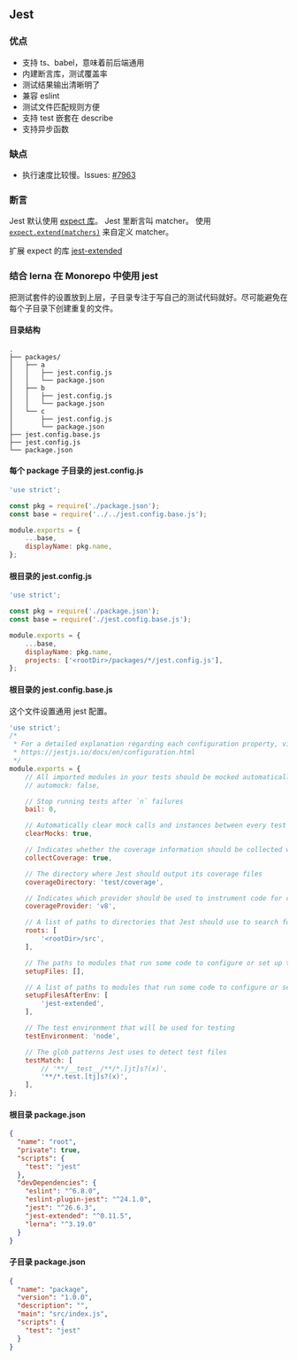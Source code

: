 ## Jest

### 优点

- 支持 ts、babel，意味着前后端通用
- 内建断言库，测试覆盖率
- 测试结果输出清晰明了
- 兼容 eslint
- 测试文件匹配规则方便
- 支持 test 嵌套在 describe
- 支持异步函数

### 缺点

- 执行速度比较慢。Issues: [#7963](https://github.com/facebook/jest/issues/7963)

### 断言

Jest 默认使用 [expect 库](https://jestjs.io/docs/en/expect)。
Jest 里断言叫 matcher。
使用 [`expect.extend(matchers)`](https://jestjs.io/docs/en/expect#expectextendmatchers) 来自定义 matcher。

扩展 expect 的库 [jest-extended](https://github.com/jest-community/jest-extended)


### 结合 lerna 在 Monorepo 中使用 jest

把测试套件的设置放到上层，子目录专注于写自己的测试代码就好。尽可能避免在每个子目录下创建重复的文件。

#### 目录结构

```
.
├── packages/
│   ├── a
│   │   ├── jest.config.js
│   │   └── package.json
│   ├── b
│   │   ├── jest.config.js
│   │   └── package.json
│   └── c
│       ├── jest.config.js
│       └── package.json
├── jest.config.base.js
├── jest.config.js
└── package.json
```

#### 每个 package 子目录的 jest.config.js

```js
'use strict';

const pkg = require('./package.json');
const base = require('../../jest.config.base.js');

module.exports = {
    ...base,
    displayName: pkg.name,
};
```

#### 根目录的 jest.config.js

```js
'use strict';

const pkg = require('./package.json');
const base = require('./jest.config.base.js');

module.exports = {
    ...base,
    displayName: pkg.name,
    projects: ['<rootDir>/packages/*/jest.config.js'],
};
```

#### 根目录的 jest.config.base.js

这个文件设置通用 jest 配置。

```js
'use strict';
/*
 * For a detailed explanation regarding each configuration property, visit:
 * https://jestjs.io/docs/en/configuration.html
 */
module.exports = {
    // All imported modules in your tests should be mocked automatically
    // automock: false,

    // Stop running tests after `n` failures
    bail: 0,

    // Automatically clear mock calls and instances between every test
    clearMocks: true,

    // Indicates whether the coverage information should be collected while executing the test
    collectCoverage: true,

    // The directory where Jest should output its coverage files
    coverageDirectory: 'test/coverage',

    // Indicates which provider should be used to instrument code for coverage
    coverageProvider: 'v8',

    // A list of paths to directories that Jest should use to search for files in
    roots: [
        '<rootDir>/src',
    ],

    // The paths to modules that run some code to configure or set up the testing environment before each test
    setupFiles: [],

    // A list of paths to modules that run some code to configure or set up the testing framework before each test
    setupFilesAfterEnv: [
        'jest-extended',
    ],

    // The test environment that will be used for testing
    testEnvironment: 'node',

    // The glob patterns Jest uses to detect test files
    testMatch: [
        // '**/__test__/**/*.[jt]s?(x)',
        '**/*.test.[tj]s?(x)',
    ],
};
```


#### 根目录 package.json

```json
{
  "name": "root",
  "private": true,
  "scripts": {
    "test": "jest"
  },
  "devDependencies": {
    "eslint": "^6.8.0",
    "eslint-plugin-jest": "^24.1.0",
    "jest": "^26.6.3",
    "jest-extended": "^0.11.5",
    "lerna": "^3.19.0"
  }
}
```

#### 子目录 package.json

```json
{
  "name": "package",
  "version": "1.0.0",
  "description": "",
  "main": "src/index.js",
  "scripts": {
    "test": "jest"
  }
}
```
